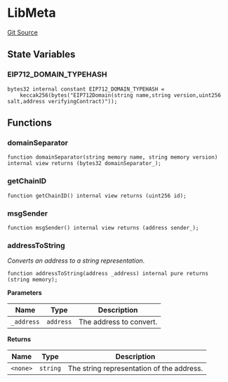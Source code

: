 # LibMeta
[Git Source](https://github.com/KlimaDAO/klimadao-solidity/blob/0daf6561853dcea28093c3f0ddf1098de21c5de2/src/infinity/libraries/LibMeta.sol)


## State Variables
### EIP712_DOMAIN_TYPEHASH

```solidity
bytes32 internal constant EIP712_DOMAIN_TYPEHASH =
    keccak256(bytes("EIP712Domain(string name,string version,uint256 salt,address verifyingContract)"));
```


## Functions
### domainSeparator


```solidity
function domainSeparator(string memory name, string memory version) internal view returns (bytes32 domainSeparator_);
```

### getChainID


```solidity
function getChainID() internal view returns (uint256 id);
```

### msgSender


```solidity
function msgSender() internal view returns (address sender_);
```

### addressToString

*Converts an  address to a string representation.*


```solidity
function addressToString(address _address) internal pure returns (string memory);
```
**Parameters**

|Name|Type|Description|
|----|----|-----------|
|`_address`|`address`|The address to convert.|

**Returns**

|Name|Type|Description|
|----|----|-----------|
|`<none>`|`string`|The string representation of the address.|


